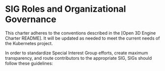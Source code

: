 # SIG Roles and Organizational Governance

This charter adheres to the conventions described in the [Open 3D Engine Charter README].
It will be updated as needed to meet the current needs of the Kubernetes project.

In order to standardize Special Interest Group efforts, create maximum
transparency, and route contributors to the appropriate SIG, SIGs should follow
these guidelines:
